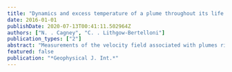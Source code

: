 ```yaml
---
title: "Dynamics and excess temperature of a plume throughout its life cycle"
date: 2016-01-01
publishDate: 2020-07-13T00:41:11.502964Z
authors: ["N. . Cagney", "C. . Lithgow-Bertelloni"]
publication_types: ["2"]
abstract: "Measurements of the velocity field associated with plumes rising through a viscous fluid are performed using stereoscopic Particle-Image Velocimetry in the Rayleigh number range 4.4 x 10(5)-6.4 x 10(5). The experimental model is analogous to a mantle plume rising from the core-mantle boundary to the base of the lithosphere. The behaviour of the plume is studied throughout its life cycle, which is broken up into four stages; the Formation Stage, when the plume forms; the Rising Stage, when the plume rises through the fluid; the Spreading Stage, when the plume reaches the surface and spreads; and finally the Declining Stage, when the heat source has been removed and the plume weakens. The latter three stages are examined in terms of the Finite-Time Lyapunov Exponent fields and the advection of passive tracers throughout the flow. The temperature at the heater and near the fluid surface are measured using thermocouples to infer how the presence of a mantle plume would produce excess temperature near the lithosphere throughout the various stages of its life cycle. In all experiments, a time lag is observed between the removal of the heat source and the decline in the excess temperature near the surface, which is proportional to the rise time. A simple analytical model is presented, which suggests that under mantle conditions (i.e. negligible thermal diffusion), the relationship between the time lag and the rise time is robust and independent of the Rayleigh number; however, the constant of proportionality is closer to unity in the absence of diffusion. Once the heat source is removed, the excess temperature near the surface declines exponentially at a rate that is inversely proportional to the rise time. The implications of this result are discussed in terms of the decline in volcanism in the Louisville hotspot chain over the past 20 Ma. The rise velocity of material in the plume is examined; the rise velocity is found to vary significantly with the plume height in a manner that is inconsistent with many of the common semi-analytical models of thermal plumes in the literature. It is also argued that this height dependency will cause estimates of the rise velocity based on the decay series of uranium isotopes to significantly underestimate the true value."
featured: false
publication: "*Geophysical J. Int.*"
---
```


